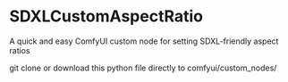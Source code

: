 # SDXLCustomAspectRatio
A quick and easy ComfyUI custom node for setting SDXL-friendly aspect ratios

git clone or download this python file directly to comfyui/custom_nodes/
